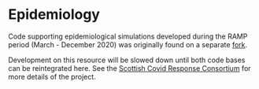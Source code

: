 # Epidemiology

Code supporting epidemiological simulations developed during the RAMP period (March - December 2020) was originally found on a separate [fork](https://github.com/ScottishCovidResponse/Simulation.jl).

Development on this resource will be slowed down until both code bases can be reintegrated here. See the [Scottish Covid Response Consortium](https://scottishcovidresponse.github.io/) for more details of the project.
